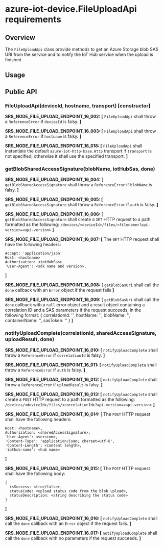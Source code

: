 # azure-iot-device.FileUploadApi requirements

## Overview
The `FileUploadApi` class provide methods to get an Azure Storage blob SAS URI from the service and to notify the IoT Hub service when the upload is finished.

## Usage

## Public API
### FileUploadApi(deviceId, hostname, transport) [constructor]

**SRS_NODE_FILE_UPLOAD_ENDPOINT_16_002: [** `FileUploadApi` shall throw a `ReferenceError` if `deviceId` is falsy. **]**

**SRS_NODE_FILE_UPLOAD_ENDPOINT_16_003: [** `FileUploadApi` shall throw a `ReferenceError` if `hostname` is falsy. **]**

**SRS_NODE_FILE_UPLOAD_ENDPOINT_16_018: [** `FileUploadApi` shall instantiate the default `azure-iot-http-base.Http` transport if `transport` is not specified, otherwise it shall use the specified transport. **]**

### getBlobSharedAccessSignature(blobName, iotHubSas, done)

**SRS_NODE_FILE_UPLOAD_ENDPOINT_16_004: [** `getBlobSharedAccessSignature` shall throw a `ReferenceError` if `blobName` is falsy. **]**

**SRS_NODE_FILE_UPLOAD_ENDPOINT_16_005: [** `getBlobSharedAccessSignature` shall throw a `ReferenceError` if `auth` is falsy. **]**

**SRS_NODE_FILE_UPLOAD_ENDPOINT_16_006: [** `getBlobSharedAccessSignature` shall create a `GET` HTTP request to a path formatted as the following:
`/devices/<deviceId>/files/<filename>?api-version=<api-version>`
**]**

**SRS_NODE_FILE_UPLOAD_ENDPOINT_16_007: [** The `GET` HTTP request shall have the following headers:
```
Accept: 'application/json'
Host: <hostname>
Authorization: <iotHubSas>
'User-Agent': <sdk name and version>,
```
**]**

**SRS_NODE_FILE_UPLOAD_ENDPOINT_16_008: [** `getBlobSasUri` shall call the `done` callback with an `Error` object if the request fails **]**

**SRS_NODE_FILE_UPLOAD_ENDPOINT_16_009: [** `getBlobSasUri` shall call the `done` callback with a `null` error object and a result object containing a correlation ID and a SAS parameters if the request succeeds, in the following format:
{
  correlationId: '<correlationIdString>',
  hostName: '<hostName>',
  blobName: '<blobName>',
  containerName: '<containerName>',
  sasToken: '<sasUriString>'
}
 **]**

### notifyUploadComplete(correlationId, sharedAccessSignature, uploadResult, done)
**SRS_NODE_FILE_UPLOAD_ENDPOINT_16_010: [** `notifyUploadComplete` shall throw a `ReferenceError` if `correlationId` is falsy. **]**

**SRS_NODE_FILE_UPLOAD_ENDPOINT_16_011: [** `notifyUploadComplete` shall throw a `ReferenceError` if `auth` is falsy. **]**

**SRS_NODE_FILE_UPLOAD_ENDPOINT_16_012: [** `notifyUploadComplete` shall throw a `ReferenceError` if `uploadResult` is falsy. **]**

**SRS_NODE_FILE_UPLOAD_ENDPOINT_16_013: [** `notifyUploadComplete` shall create a `POST` HTTP request to a path formatted as the following:
`/devices/<deviceId>/files/<correlationId>?api-version=<api-version>` **]**

**SRS_NODE_FILE_UPLOAD_ENDPOINT_16_014: [** The `POST` HTTP request shall have the following headers:
```
Host: <hostname>,
Authorization: <sharedAccessSignature>,
'User-Agent': <version>,
'Content-Type': 'application/json; charset=utf-8',
'Content-Length': <content length>,
'iothub-name': <hub name>
``` 
**]**

**SRS_NODE_FILE_UPLOAD_ENDPOINT_16_015: [** The `POST` HTTP request shall have the following body:
```
{
  isSuccess: <true/false>,
  statusCode: <upload status code from the blob upload>,
  statusDescription: <string describing the status code>
}
```
**]**

**SRS_NODE_FILE_UPLOAD_ENDPOINT_16_016: [** `notifyUploadComplete` shall call the `done` callback with an `Error` object if the request fails. **]**

**SRS_NODE_FILE_UPLOAD_ENDPOINT_16_017: [** `notifyUploadComplete` shall call the `done` callback with no parameters if the request succeeds. **]**